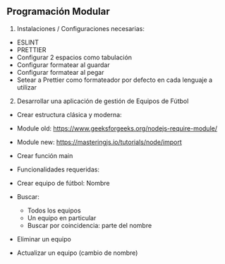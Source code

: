 ## Programación Modular

1. Instalaciones / Configuraciones necesarias:

- ESLINT
- PRETTIER
- Configurar 2 espacios como tabulación
- Configurar formatear al guardar
- Configurar formatear al pegar
- Setear a Prettier como formateador por defecto en cada lenguaje a utilizar

2. Desarrollar una aplicación de gestión de Equipos de Fútbol

- Crear estructura clásica y moderna:
- Module old: https://www.geeksforgeeks.org/nodejs-require-module/
- Module new: https://masteringjs.io/tutorials/node/import

- Crear función main
- Funcionalidades requeridas:
- Crear equipo de fútbol: Nombre
- Buscar:
  - Todos los equipos
  - Un equipo en particular
  - Buscar por coincidencia: parte del nombre
- Eliminar un equipo
- Actualizar un equipo (cambio de nombre)
